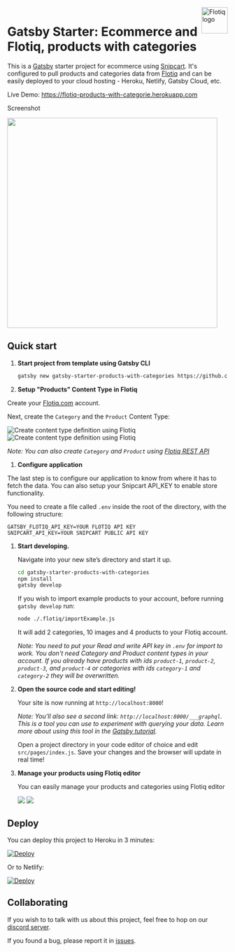 <a href="https://flotiq.com/">
    <img src="https://editor.flotiq.com/fonts/fq-logo.svg" alt="Flotiq logo" title="Flotiq" align="right" height="60" />
</a>  
  
Gatsby Starter: Ecommerce and Flotiq, products with categories
========================


This is a [Gatsby](https://gatsbyjs.org) starter project for ecommerce using [Snipcart](https://snipcart.com). It's configured to pull products and categories data from [Flotiq](https://flotiq.com) and can be easily deployed to your cloud hosting - Heroku, Netlify, Gatsby Cloud, etc.

Live Demo: https://flotiq-products-with-categorie.herokuapp.com

Screenshot

<img src="https://github.com/flotiq/gatsby-starter-products-with-categories/blob/master/docs/flotiq-starter-products-with-categories.png" width=480 />

## Quick start

1. **Start project from template using Gatsby CLI**
    
    ```bash
    gatsby new gatsby-starter-products-with-categories https://github.com/flotiq/gatsby-starter-products-with-categories.git
    ```

1.  **Setup "Products" Content Type in Flotiq**

   Create your [Flotiq.com](https://editor.flotiq.com/register.html) account. 
   
   Next, create the `Category` and the `Product` Content Type:
   
   ![Create content type definition using Flotiq](docs/create-definition1.png)
   ![Create content type definition using Flotiq](docs/create-definition2.png)
   
   _Note: You can also create `Category` and `Product` using [Flotiq REST API](https://flotiq.com/docs/API/)_            
   
  
1.  **Configure application**

   The last step is to configure our application to know from where it has to fetch the data.
   You can also setup your Snipcart API_KEY to enable store functionality. 
   
   You need to create a file called `.env` inside the root of the directory, with the following structure:

   ```
   GATSBY_FLOTIQ_API_KEY=YOUR FLOTIQ API KEY
   SNIPCART_API_KEY=YOUR SNIPCART PUBLIC API KEY
   ```

1.  **Start developing.**

    Navigate into your new site’s directory and start it up.
    
    ```sh
    cd gatsby-starter-products-with-categories
    npm install
    gatsby develop
    ```
      
    If you wish to import example products to your account, before running `gatsby develop` run:
      
    ```sh
    node ./.flotiq/importExample.js
    ```
    
    It will add 2 categories, 10 images and 4 products to your Flotiq account.
    
    _Note: You need to put your Read and write API key in `.env` for import to work. You don't need Category and Product content types in your account. If you already have products with ids `product-1`, `product-2`, `product-3`, and `product-4` or categories with ids `category-1` and `category-2` they will be overwritten._

1.  **Open the source code and start editing!**

    Your site is now running at `http://localhost:8000`!
    
    _Note: You'll also see a second link: _`http://localhost:8000/___graphql`_. This is a tool you can use to experiment with querying your data. Learn more about using this tool in the [Gatsby tutorial](https://www.gatsbyjs.org/tutorial/part-five/#introducing-graphiql)._
    
    Open a project directory in your code editor of choice and edit `src/pages/index.js`. Save your changes and the browser will update in real time!

1. **Manage your products using Flotiq editor**

    You can easily manage your products and categories using Flotiq editor
    
    ![](docs/manage-products.png)
    ![](docs/manage-categories.png)
 

## Deploy

  You can deploy this project to Heroku in 3 minutes:

  [![Deploy](https://www.herokucdn.com/deploy/button.svg)](https://heroku.com/deploy?template=https://github.com/flotiq/gatsby-starter-products-with-categories)

  Or to Netlify:

  [![Deploy](https://www.netlify.com/img/deploy/button.svg)](https://app.netlify.com/start/deploy?repository=https://github.com/flotiq/gatsby-starter-products-with-categories)


## Collaborating

   If you wish to to talk with us about this project, feel free to hop on our [discord server](https://discord.gg/FwXcHnX).
   
   If you found a bug, please report it in [issues](https://github.com/flotiq/gatsby-starter-products-with-categories/issues).
